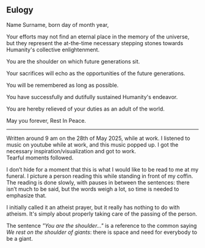 ## Eulogy

Name Surname, born day of month year,

Your efforts may not find an eternal place in the memory of the universe, but they represent the at-the-time necessary stepping stones towards Humanity's collective enlightenment.

You are the shoulder on which future generations sit.

Your sacrifices will echo as the opportunities of the future generations.

You will be remembered as long as possible.

You have successfully and dutifully sustained Humanity's endeavor.

You are hereby relieved of your duties as an adult of the world.

May you forever, Rest In Peace.

---

Written around 9 am on the 28th of May 2025, while at work.
I listened to music on youtube while at work, and this music popped up.
I got the necessary inspiration/visualization and got to work.  
Tearful moments followed.

I don’t hide for a moment that this is what I would like to be read to me at my funeral.
I picture a person reading this while standing in front of my coffin.  
The reading is done slowly, with pauses in between the sentences: there isn’t much to be said, but the words weigh a lot, so time is needed to emphasize that.

I initially called it an atheist prayer, but it really has nothing to do with atheism.
It's simply about properly taking care of the passing of the person.

The sentence _"You are the shoulder..."_ is a reference to the common saying _We rest on the shoulder of giants_: there is space and need for everybody to be a giant.
